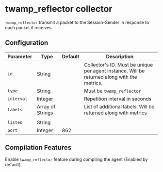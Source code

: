 # twamp_reflector collector

`twamp_reflector` transmit a packet to the Session-Sender in response to each packet it receives.


## Configuration

| Parameter  | Type             | Default | Description                                                                                 |
| ---------- | ---------------- | ------- | ------------------------------------------------------------------------------------------- |
| `id`       | String           |         | Collector's ID. Must be unique per agent instance. Will be returned along with the metrics. |
| `type`     | String           |         | Must be `twamp_reflector`                                                                   |
| `interval` | Integer          |         | Repetition interval in seconds                                                              |
| `labels`   | Array of Strings |         | List of additional labels. Will be returned along with metrics                              |
|            |                  |         |                                                                                             |
| `listen`   | String           |         |                                                                                             |
| `port`     | Integer          |   862   |                                                                                             |


## Compilation Features

Enable `twamp_reflector` feature during compiling the agent (Enabled by default).
